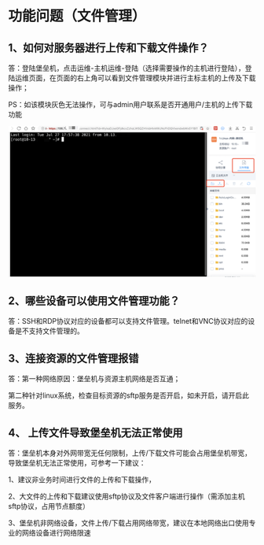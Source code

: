 

# 功能问题（文件管理）


## 1、如何对服务器进行上传和下载文件操作？

答：登陆堡垒机，点击运维-主机运维-登陆（选择需要操作的主机进行登陆），登陆运维页面，在页面的右上角可以看到文件管理模块并进行主标主机的上传及下载操作；

PS：如该模块灰色无法操作，可与admin用户联系是否开通用户/主机的上传下载功能

![](/images/faq_super/文件管理.png)


## 2、哪些设备可以使用文件管理功能？

答：SSH和RDP协议对应的设备都可以支持文件管理。telnet和VNC协议对应的设备是不支持文件管理的。

## 3、连接资源的文件管理报错

答：第一种网络原因：堡垒机与资源主机网络是否互通；

第二种针对linux系统，检查目标资源的sftp服务是否开启，如未开启，请开启此服务。


## 4、 上传文件导致堡垒机无法正常使用

答：堡垒机本身对外网带宽无任何限制，上传/下载文件可能会占用堡垒机带宽，导致堡垒机无法正常使用，可参考一下建议：

1、建议非业务时间进行文件的上传和下载操作，

2、大文件的上传和下载建议使用sftp协议及文件客户端进行操作（需添加主机sftp协议，占用节点额度）

3、堡垒机非网络设备，文件上传/下载占用网络带宽，建议在本地网络出口使用专业的网络设备进行网络限速
